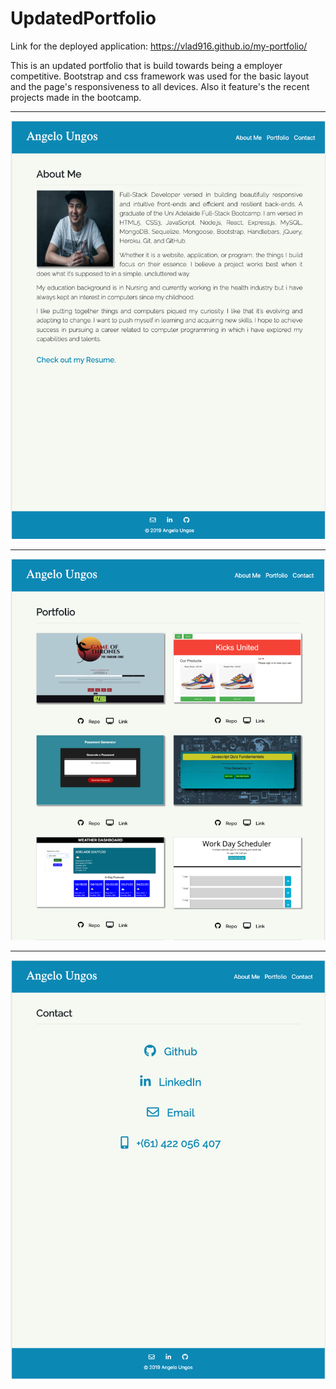 # UpdatedPortfolio

Link for the deployed application: https://vlad916.github.io/my-portfolio/

This is an updated portfolio that is build towards being a employer competitive. Bootstrap and css framework
was used for the basic layout and the page's responsiveness to all devices. Also it feature's the recent projects 
made in the bootcamp. 

___

<img src="assets/images/aboutme.png"> 

___

<img src="assets/images/portfolio.png"> 

___

<img src="assets/images/contact.png"> 
